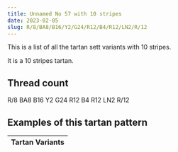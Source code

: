 ```yaml
---
title: Unnamed No 57 with 10 stripes
date: 2023-02-05
slug: R/8/BA8/B16/Y2/G24/R12/B4/R12/LN2/R/12
---
```

This is a list of all the tartan sett variants with 10 stripes.

It is a 10 stripes tartan.


## Thread count
R/8 BA8 B16 Y2 G24 R12 B4 R12 LN2 R/12

## Examples of this tartan pattern

| Tartan Variants |
|---------------|
